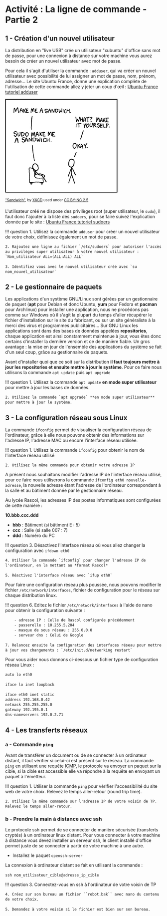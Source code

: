 <!-- TODO Sur le Raspberry Pi la config avec ifup/ifdown ne marche pas, le fichier network/interfaces ne peut en théorie pas être modifié, on peut changer les adresses IP dans le menu raspi-config
TODO Le serveur ssh est déjà installer dans Raspbian mais il faut l'activer dans raspi-config -->

# Activité : La ligne de commande - Partie 2

## 1 - Création d'un nouvel utilisateur

La distribution en "live USB" crée un utilisateur "xubuntu" d'office sans mot de passe, pour une connexion à distance sur votre machine vous aurez besoin de créer un nouvel utilisateur avec mot de passe.

Pour cela il s'agit d'utiliser la commande : `adduser`, qui va créer un nouvel utilisateur avec possibilité de lui assigner un mot de passe, nom, prénom, adresse... Le site Ubuntu France, donne une explication complète de l'utilisation de cette commande allez y jeter un coup d'œil : [Ubuntu France tutoriel adduser](https://doc.ubuntu-fr.org/adduser)

![](/tsti2d/linux/figures/sandwich.png)

<sup>
<a href="https://xkcd.com/149/">"Sandwich"</a>, by <a href="https://xkcd.com">XKCD</a>
used under <a href="https://creativecommons.org/licenses/by-nc/2.5/">CC BY-NC 2.5</a>
</sup>

L'utilisateur créé ne dispose des privilèges root (super utilisateur, le `sudo`), il faut donc l'ajouter à la liste des `sudoers`, pour se faire suivez l'explication donnée par le site : [Ubuntu France tutoriel sudoers](https://doc.ubuntu-fr.org/sudoers)

!!! question
    1. Utilisez la commande `adduser` pour créer un nouvel utilisateur de votre choix, définissez également un mot de passe.

    2. Rajoutez une ligne au fichier `/etc/sudoers` pour autoriser l'accès au privilèges super utilisateur à votre nouvel utilisateur : `Nom_utilisateur ALL=(ALL:ALL) ALL`

    3. Identifiez vous avec le nouvel utilisateur créé avec `su nom_nouvel_utilisateur`

## 2 - Le gestionnaire de paquets

Les applications d'un système GNU/Linux sont gérées par un gestionnaire de paquet (**apt** pour Debian et donc Ubuntu, **yum** pour Fedora et **pacman** pour Archlinux) pour installer une application, nous ne procédons pas comme sur Windows où il s'agit la plupart du temps d'aller récupérer le fichier d'installation sur le site du fabricant, ou sur un site généraliste à la merci des virus et programmes publicitaires... Sur GNU Linux les applications sont dans des bases de données appelées **repositories**, chaque application est ainsi constamment maintenue à jour, vous êtes donc certains d'installer la dernière version et ce de manière fiable. Un gros avantage : la mise en jour de l'ensemble des applications du système se fait d'un seul coup, grâce au gestionnaire de paquets.

Avant d'installer quoi que ce soit sur la distribution **il faut toujours mettre à jour les repositories et ensuite mettre à jour le système**. Pour ce faire nous utilisons la commande `apt update` puis `apt upgrade`

!!! question
    1. Utilisez la commande `apt update` **en mode super utilisateur** pour mettre à jour les bases de données.

    2. Utilisez la commande `apt upgrade` **en mode super utilisateur** pour mettre à jour le système.

## 3 - La configuration réseau sous Linux

La commande `ifconfig` permet de visualiser la configuration réseau de l'ordinateur, grâce à elle nous pouvons obtenir des informations sur l'adresse IP, l'adresse MAC ou encore l'interface réseau utilisée.

!!! question
    1. Utilisez la commande `ifconfig` pour obtenir le nom de l'interface réseau utilisé

    2. Utilisez la même commande pour obtenir votre adresse IP

A présent nous souhaitons modifier l'adresse IP de l'interface réseau utilisé, pour ce faire nous utiliserons la commande `ifconfig eth0 nouvelle-adresse`, la nouvelle adresse étant l'adresse de l'ordinateur correspondant à la salle et au bâtiment donnée par le gestionnaire réseau.

Au lycée Rascol, les adresses IP des postes informatiques sont configurées de cette manière :

**10.bbb.ccc.ddd**

* **bbb** : Bâtiment (si bâtiment E : 5)
* **ccc** : Salle (si salle 007 : 7)
* **ddd** : Numéro du PC

!!! question
    3. Désactivez l'interface réseau où vous allez changer la configuration avec `ifdown eth0`

    4. Utiliser la commande `ifconfig` pour changer l'adresse IP de l'ordinateur, en la mettant au *format Rascol*

    5. Réactivez l'interface réseau avec `ifup eth0`

Pour faire une configuration réseau plus poussée, nous pouvons modifier le fichier `/etc/network/interfaces`, fichier de configuration pour le réseau sur chaque distribution linux.

!!! question
    6. Editez le fichier `/etc/network/interfaces` à l'aide de nano pour obtenir la configuration suivante :

        - adresse IP : Celle de Rascol configurée précédemment
        - passerelle : 10.255.5.204
        - masque de sous réseau : 255.0.0.0
        - serveur dns : Celui de Google

    7. Relancez ensuite la configuration des interfaces réseau pour mettre à jour vos changements : `/etc/init.d/networking restart`

Pour vous aider nous donnons ci-dessous un fichier type de configuration réseau Linux :

```
auto lo eth0

iface lo inet loopback

iface eth0 inet static
address 192.168.0.42
netmask 255.255.255.0
gateway 192.195.0.1
dns-nameservers 192.0.2.71
```


## 4 - Les transferts réseaux

### a - Commande ``ping``

Avant de transférer un document ou de se connecter à un ordinateur distant, il faut vérifier si celui-ci est présent sur le réseau. La commande `ping` en utilisant une requête [ICMP](https://fr.wikipedia.org/wiki/Internet_Control_Message_Protocol), le protocole va envoyer un paquet sur la cible, si la cible est accessible elle va répondre à la requête en envoyant un paquet à l'émetteur.

!!! question
    1. Utiliser la commande ``ping`` pour vérifier l'accessibilité du site web de votre choix. Relevez le temps aller-retour (round trip time).

    2. Utilisez la même commande sur l'adresse IP de votre voisin de TP. Relevez le temps aller-retour.

### b - Prendre la main à distance avec ssh

Le protocole ssh permet de se connecter de manière sécurisée (transferts cryptés) à un ordinateur linux distant. Pour vous connecter à votre machine à distance vous devez installer un serveur ssh, le client installé d'office permet juste de se connecter à partir de votre machine à une autre.

* Installez le paquet ``openssh-server``

La connexion à ordinateur distant se fait en utilisant la commande :

``ssh nom_utilisateur_cible@adresse_ip_cible``

!!! question
    3. Connectez-vous en ssh à l'ordinateur de votre voisin de TP

    4. Créez sur son bureau un fichier ``robot.bak`` avec nano du contenu de votre choix.

    5. Demandez à votre voisin si le fichier est bien sur son bureau.
